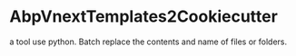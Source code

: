 # AbpVnextTemplates2Cookiecutter
a  tool use python. Batch replace the contents and name of files or folders.

